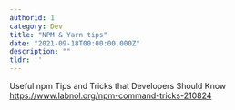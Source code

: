 ```yaml
---
authorid: 1
category: Dev
title: "NPM & Yarn tips"
date: "2021-09-18T00:00:00.000Z"
description: ""
tldr: ''
---
```


Useful npm Tips and Tricks that Developers Should Know
https://www.labnol.org/npm-command-tricks-210824

